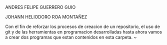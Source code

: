 ANDRES FELIPE GUERRERO GUIO


JOHANN HELIODORO ROA MONTAÑEZ


Con el fin de reforzar los procesos de creacion de un repositorio, el uso de git y de las herramientas en programacion desarrolladas hasta ahora vamos a crear  dos programas que estan contenidos en esta carpeta.
~                                                  
